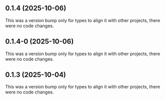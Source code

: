 ## 0.1.4 (2025-10-06)

This was a version bump only for types to align it with other projects, there were no code changes.

## 0.1.4-0 (2025-10-06)

This was a version bump only for types to align it with other projects, there were no code changes.

## 0.1.3 (2025-10-04)

This was a version bump only for types to align it with other projects, there were no code changes.